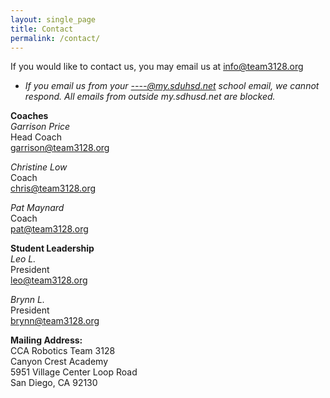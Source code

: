```yaml
---
layout: single_page
title: Contact
permalink: /contact/
---
```


If you would like to contact us, you may email us at [info@team3128.org](mailto:info@team3128.org) 
- *If you email us from your ----@my.sduhsd.net school email, we cannot respond. All emails from outside my.sdhusd.net are blocked.*

**Coaches**  
*Garrison Price*  
Head Coach  
[garrison@team3128.org](mailto:garrison@team3128.org)

*Christine Low*  
Coach  
[chris@team3128.org](mailto:chris@team3128.org)

*Pat Maynard*  
Coach  
[pat@team3128.org](mailto:pat@team3128.org)


**Student Leadership**  
*Leo L.*  
President  
[leo@team3128.org](mailto:leo@team3128.org)

*Brynn L.*  
President  
[brynn@team3128.org](mailto:brynn@team3128.org)

<!-- 
**Item Requests:**  
If you would like to request an item for the workshop, the robot, or robotics, [tell us here](https://docs.google.com/forms/d/e/1FAIpQLSeDOGKZMsi8F6hn1Md16a8cnNyxb3TEy5sdJTwQK0GUv-Sf8w/viewform)
-->

**Mailing Address:**  
CCA Robotics Team 3128  
Canyon Crest Academy  
5951 Village Center Loop Road  
San Diego, CA 92130
